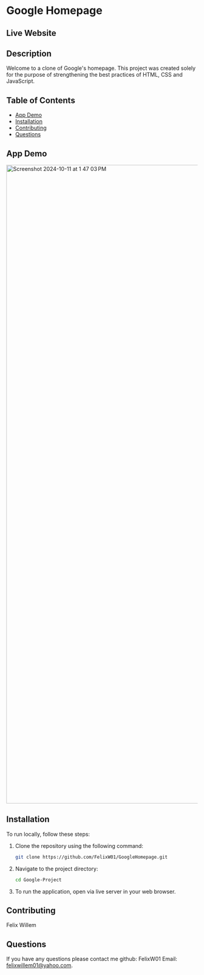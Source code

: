 # Google Homepage

## Live Website 


## Description
Welcome to a clone of Google's homepage. This project was created solely for the purpose of strengthening the best practices of HTML, CSS and JavaScript.

## Table of Contents
- [App Demo](#app-demo)
- [Installation](#installation)
- [Contributing](#contributing)
- [Questions](#questions)

## App Demo
<img width="1680" alt="Screenshot 2024-10-11 at 1 47 03 PM" src="https://github.com/user-attachments/assets/27d0ae39-266f-47ea-b07a-d928471ab0e2">



## Installation
To run locally, follow these steps:

1. Clone the repository using the following command:
    ```bash
    git clone https://github.com/FelixW01/GoogleHomepage.git
    ```

2. Navigate to the project directory:
    ```bash
    cd Google-Project
    ```
    
4. To run the application, open via live server in your web browser.


## Contributing
Felix Willem

## Questions
If you have any questions please contact me github: FelixW01 Email: felixwillem01@yahoo.com.
